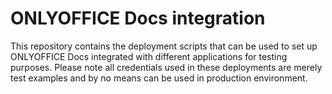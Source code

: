 # ONLYOFFICE Docs integration

This repository contains the deployment scripts that can be used to set up ONLYOFFICE Docs integrated with different applications for testing purposes. Please note all credentials used in these deployments are merely test examples and by no means can be used in production environment.
